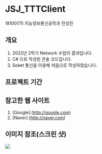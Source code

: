 # JSJ_TTTClient
18100175 지능정보통신공학과 전성진

## 개요
1. 2022년 2학기 Network 수업의 결과입니다.
1. C# 으로 작성된 콘솔 코드입니다.
1. Soket 통신을 이용해 처음으로 작성하였습니다.

## 프로젝트 기간

## 참고한 웹 사이트
1. [Google].(http://google.com)
1. [Naver].(http://naver.com)

## 이미지 참조(스크린 샷)
<img src="https://imgs2.dab3games.com/tic-tac-toe-game.png"/>
